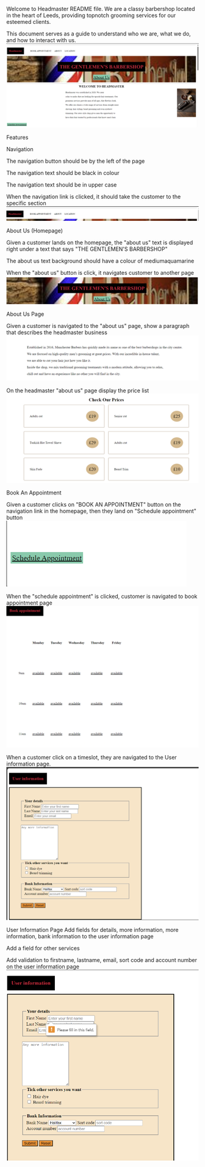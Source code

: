 
Welcome to Headmaster README file. We are a classy barbershop located in the heart of Leeds, providing topnotch grooming services for our esteemed clients. 

This document serves as a guide to understand who we are, what we do, and how to interact with us.
![alt text](image.png)

Features

Navigation

The navigation button should be by the left of the page

The navigation text should be black in colour

The navigation text should be in upper case

When the navigation link is clicked, it should take the customer to the specific section
![alt text](image-1.png)



About Us (Homepage)

Given a customer lands on the homepage, the "about us" text is displayed right under a text that says "THE GENTLEMEN'S BARBERSHOP"

The about us text background should have a colour of mediumaquamarine

When the "about us" button is click, it navigates customer to another page  
![alt text](image-2.png)

About Us Page

Given a customer is navigated to the "about us" page, show a paragraph that describes the headmaster business
![alt text](image-3.png)

On the headmaster "about us" page display the price list
![alt text](image-4.png)



Book An Appointment

Given a customer clicks on "BOOK AN APPOINTMENT" button on the navigation link in the homepage, then they land on "Schedule appointment" button
![alt text](image-5.png)

When the "schedule appointment" is clicked, customer is navigated to book appointment page
![alt text](image-6.png)

When a customer click on a timeslot, they are navigated to the User information page.
![alt text](image-7.png)


User Information Page
Add fields for details, more information, more information, bank information to the user information page

Add a field for other services

Add validation to firstname, lastname, email, sort code and account number on the user information page
![alt text](image-8.png)

